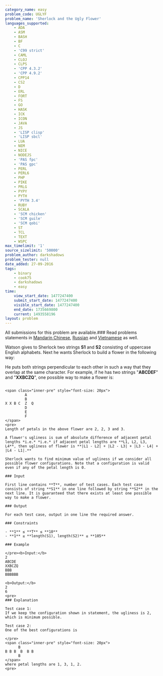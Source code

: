```yaml
---
category_name: easy
problem_code: UGLYF
problem_name: 'Sherlock and the Ugly Flower'
languages_supported:
    - ADA
    - ASM
    - BASH
    - BF
    - C
    - 'C99 strict'
    - CAML
    - CLOJ
    - CLPS
    - 'CPP 4.3.2'
    - 'CPP 4.9.2'
    - CPP14
    - CS2
    - D
    - ERL
    - FORT
    - FS
    - GO
    - HASK
    - ICK
    - ICON
    - JAVA
    - JS
    - 'LISP clisp'
    - 'LISP sbcl'
    - LUA
    - NEM
    - NICE
    - NODEJS
    - 'PAS fpc'
    - 'PAS gpc'
    - PERL
    - PERL6
    - PHP
    - PIKE
    - PRLG
    - PYPY
    - PYTH
    - 'PYTH 3.4'
    - RUBY
    - SCALA
    - 'SCM chicken'
    - 'SCM guile'
    - 'SCM qobi'
    - ST
    - TCL
    - TEXT
    - WSPC
max_timelimit: '1'
source_sizelimit: '50000'
problem_author: darkshadows
problem_tester: null
date_added: 27-09-2016
tags:
    - binary
    - cook75
    - darkshadows
    - easy
time:
    view_start_date: 1477247400
    submit_start_date: 1477247400
    visible_start_date: 1477247400
    end_date: 1735669800
    current: 1493558196
layout: problem
---
```

All submissions for this problem are available.###  Read problems statements in [Mandarin Chinese](http://www.codechef.com/download/translated/COOK75/mandarin/UGLYF.pdf), [Russian](http://www.codechef.com/download/translated/COOK75/russian/UGLYF.pdf) and [Vietnamese](http://www.codechef.com/download/translated/COOK75/vietnamese/UGLYF.pdf) as well.

Watson gives to Sherlock two strings **S1** and **S2** consisting of uppercase English alphabets. Next he wants Sherlock to build a flower in the following way:

He puts both strings perpendicular to each other in such a way that they overlap at the same character. For example, if he has two strings "**ABCDEF**" and "**XXBCZQ**", one possible way to make a flower is:

 ```

<span class="inner-pre" style="font-size: 20px">
          A
          B 
X X B C  Z  Q
          D
          E
          F
</span>
<pre>
Length of petals in the above flower are 2, 2, 3 and 3.

A flower's ugliness is sum of absolute difference of adjacent petal lengths *i.e.* *i.e.* if adjacent petal lengths are **L1, L2, L3, L4**, then ugliness of flower is **|L1 - L2| + |L2 - L3| + |L3 - L4| + |L4 - L1|.**

Sherlock wants to find minimum value of ugliness if we consider all possible flower configurations. Note that a configuration is valid even if any of the petal length is 0.

### Input

First line contains **T**, number of test cases. Each test case consists of string **S1** in one line followed by string **S2** in the next line. It is guaranteed that there exists at least one possible way to make a flower.

### Output

For each test case, output in one line the required answer.

### Constraints

- **1** ≤ **T** ≤ **10**
- **1** ≤ **length(S1), length(S2)** ≤ **105**

### Example

</pre><b>Input:</b>
2
ABCDE
XXBCZQ
BBB
BBBBBB

<b>Output:</b> 
2
6
<pre>
### Explanation

Test case 1:
If we keep the configuration shown in statement, the ugliness is 2, which is minimum possible. 

Test case 2:
One of the best configurations is

</pre>
<span class="inner-pre" style="font-size: 20px">
       B 
B B B  B  B B
       B
</span>
where petal lengths are 1, 3, 1, 2.
<pre>